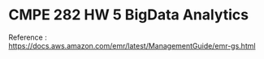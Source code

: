 # CMPE 282 HW 5 BigData Analytics

Reference : https://docs.aws.amazon.com/emr/latest/ManagementGuide/emr-gs.html
